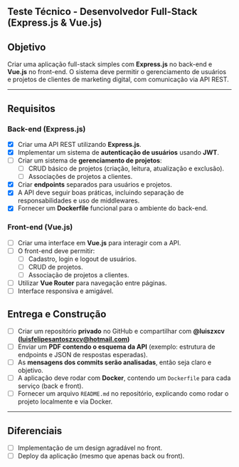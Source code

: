 ## Teste Técnico - Desenvolvedor Full-Stack (Express.js & Vue.js)

## **Objetivo**

Criar uma aplicação full-stack simples com **Express.js** no back-end e **Vue.js** no front-end. O sistema deve permitir o gerenciamento de usuários e projetos de clientes de marketing digital, com comunicação via API REST.

---

## **Requisitos**

### **Back-end (Express.js)**

- [x] Criar uma API REST utilizando **Express.js**.
- [x] Implementar um sistema de **autenticação de usuários** usando **JWT**.
- [ ] Criar um sistema de **gerenciamento de projetos**:
    - [ ] CRUD básico de projetos (criação, leitura, atualização e exclusão).
    - [ ] Associações de projetos a clientes.
- [x] Criar **endpoints** separados para usuários e projetos.
- [x] A API deve seguir boas práticas, incluindo separação de responsabilidades e uso de middlewares.
- [x] Fornecer um **Dockerfile** funcional para o ambiente do back-end.

### **Front-end (Vue.js)**

- [ ] Criar uma interface em **Vue.js** para interagir com a API.
- [ ] O front-end deve permitir:
    - [ ] Cadastro, login e logout de usuários.
    - [ ] CRUD de projetos.
    - [ ] Associação de projetos a clientes.
- [ ] Utilizar **Vue Router** para navegação entre páginas.
- [ ] Interface responsiva e amigável.

## **Entrega e Construção**

- [ ] Criar um repositório **privado** no GitHub e compartilhar com **@luiszxcv (luisfelipesantoszxcv@hotmail.com)**
- [ ] Enviar um **PDF contendo o esquema da API** (exemplo: estrutura de endpoints e JSON de respostas esperadas).
- [ ] As **mensagens dos commits serão analisadas**, então seja claro e objetivo.
- [ ] A aplicação deve rodar com **Docker**, contendo um `Dockerfile` para cada serviço (back e front).
- [ ] Fornecer um arquivo `README.md` no repositório, explicando como rodar o projeto localmente e via Docker.

---

## **Diferenciais**

- [ ] Implementação de um design agradável no front.
- [ ] Deploy da aplicação (mesmo que apenas back ou front).